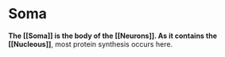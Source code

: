 # Soma
**The [[Soma]] is the body of the [[Neurons]]. As it contains the [[Nucleous]]**, most protein synthesis occurs here.
